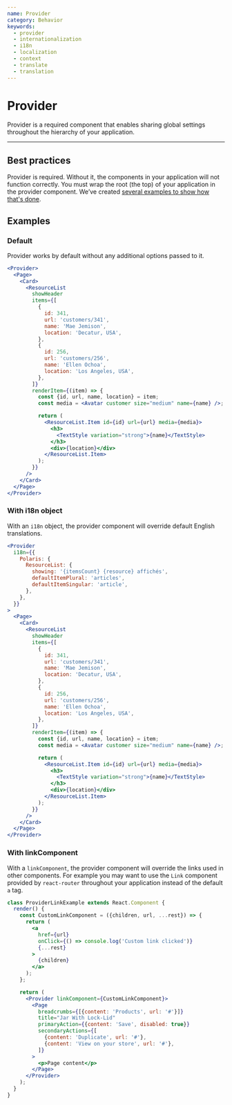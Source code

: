 ```yaml
---
name: Provider
category: Behavior
keywords:
  - provider
  - internationalization
  - i18n
  - localization
  - context
  - translate
  - translation
---
```


# Provider

Provider is a required component that enables sharing global settings throughout the hierarchy of your application.

---

## Best practices

Provider is required. Without it, the components in your application will not function correctly. You must wrap the root (the top) of your application in the provider component. We’ve created [several examples to show how that's done](https://github.com/Shopify/polaris/blob/v2/examples/README.md).

## Examples

### Default

Provider works by default without any additional options passed to it.

```jsx
<Provider>
  <Page>
    <Card>
      <ResourceList
        showHeader
        items={[
          {
            id: 341,
            url: 'customers/341',
            name: 'Mae Jemison',
            location: 'Decatur, USA',
          },
          {
            id: 256,
            url: 'customers/256',
            name: 'Ellen Ochoa',
            location: 'Los Angeles, USA',
          },
        ]}
        renderItem={(item) => {
          const {id, url, name, location} = item;
          const media = <Avatar customer size="medium" name={name} />;

          return (
            <ResourceList.Item id={id} url={url} media={media}>
              <h3>
                <TextStyle variation="strong">{name}</TextStyle>
              </h3>
              <div>{location}</div>
            </ResourceList.Item>
          );
        }}
      />
    </Card>
  </Page>
</Provider>
```

### With i18n object

With an `i18n` object, the provider component will override default English translations.

```jsx
<Provider
  i18n={{
    Polaris: {
      ResourceList: {
        showing: '{itemsCount} {resource} affichés',
        defaultItemPlural: 'articles',
        defaultItemSingular: 'article',
      },
    },
  }}
>
  <Page>
    <Card>
      <ResourceList
        showHeader
        items={[
          {
            id: 341,
            url: 'customers/341',
            name: 'Mae Jemison',
            location: 'Decatur, USA',
          },
          {
            id: 256,
            url: 'customers/256',
            name: 'Ellen Ochoa',
            location: 'Los Angeles, USA',
          },
        ]}
        renderItem={(item) => {
          const {id, url, name, location} = item;
          const media = <Avatar customer size="medium" name={name} />;

          return (
            <ResourceList.Item id={id} url={url} media={media}>
              <h3>
                <TextStyle variation="strong">{name}</TextStyle>
              </h3>
              <div>{location}</div>
            </ResourceList.Item>
          );
        }}
      />
    </Card>
  </Page>
</Provider>
```

### With linkComponent

With a `linkComponent`, the provider component will override the links used in other components. For example you may want to use the `Link` component provided by `react-router` throughout your application instead of the default `a` tag.

```jsx
class ProviderLinkExample extends React.Component {
  render() {
    const CustomLinkComponent = ({children, url, ...rest}) => {
      return (
        <a
          href={url}
          onClick={() => console.log('Custom link clicked')}
          {...rest}
        >
          {children}
        </a>
      );
    };

    return (
      <Provider linkComponent={CustomLinkComponent}>
        <Page
          breadcrumbs={[{content: 'Products', url: '#'}]}
          title="Jar With Lock-Lid"
          primaryAction={{content: 'Save', disabled: true}}
          secondaryActions={[
            {content: 'Duplicate', url: '#'},
            {content: 'View on your store', url: '#'},
          ]}
        >
          <p>Page content</p>
        </Page>
      </Provider>
    );
  }
}
```
